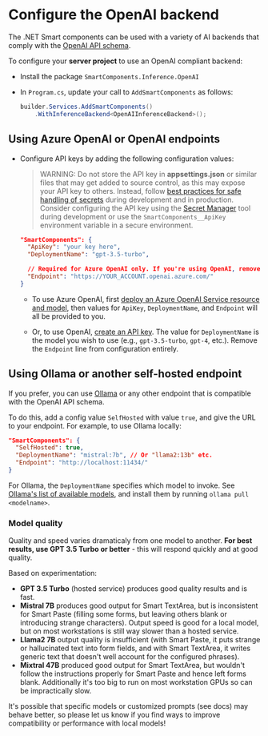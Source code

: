 # Configure the OpenAI backend

The .NET Smart components can be used with a variety of AI backends that comply with the [OpenAI API schema](https://github.com/openai/openai-openapi).

To configure your **server project** to use an OpenAI compliant backend:

* Install the package `SmartComponents.Inference.OpenAI`
* In `Program.cs`, update your call to `AddSmartComponents` as follows:

    ```cs
    builder.Services.AddSmartComponents()
        .WithInferenceBackend<OpenAIInferenceBackend>();
    ```

## Using Azure OpenAI or OpenAI endpoints

* Configure API keys by adding the following configuration values:

    > WARNING: Do not store the API key in **appsettings.json** or similar files that may get added to source control, as this may expose your API key to others. Instead, follow [best practices for safe handling of secrets](https://learn.microsoft.com/aspnet/core/security/app-secrets) during development and in production. Consider configuring the API key using the [Secret Manager](https://learn.microsoft.com/aspnet/core/security/app-secrets#secret-manager) tool during development or use the `SmartComponents__ApiKey` environment variable in a secure environment.

    ```json
    "SmartComponents": {
      "ApiKey": "your key here",
      "DeploymentName": "gpt-3.5-turbo",

      // Required for Azure OpenAI only. If you're using OpenAI, remove the following line.
      "Endpoint": "https://YOUR_ACCOUNT.openai.azure.com/"
    }
    ```

    * To use Azure OpenAI, first [deploy an Azure OpenAI Service resource and model](https://learn.microsoft.com/en-us/azure/ai-services/openai/how-to/create-resource), then values for `ApiKey`, `DeploymentName`, and `Endpoint` will all be provided to you.

    * Or, to use OpenAI, [create an API key](https://platform.openai.com/api-keys). The value for `DeploymentName` is the model you wish to use (e.g., `gpt-3.5-turbo`, `gpt-4`, etc.). Remove the `Endpoint` line from configuration entirely.

## Using Ollama or another self-hosted endpoint

If you prefer, you can use [Ollama](https://ollama.com/) or any other endpoint that is compatible with the OpenAI API schema.

To do this, add a config value `SelfHosted` with value `true`, and give the URL to your endpoint. For example, to use Ollama locally:

```json
"SmartComponents": {
  "SelfHosted": true,
  "DeploymentName": "mistral:7b", // Or "llama2:13b" etc.
  "Endpoint": "http://localhost:11434/"
}
```

For Ollama, the `DeploymentName` specifies which model to invoke. See [Ollama's list of available models](https://ollama.com/library), and install them by running `ollama pull <modelname>`.

### Model quality

Quality and speed varies dramaticaly from one model to another. **For best results, use GPT 3.5 Turbo or better** - this will respond quickly and at good quality.

Based on experimentation:

 * **GPT 3.5 Turbo** (hosted service) produces good quality results and is fast.
 * **Mistral 7B** produces good output for Smart TextArea, but is inconsistent for Smart Paste (filling some forms, but leaving others blank or introducing strange characters). Output speed is good for a local model, but on most workstations is still way slower than a hosted service.
 * **Llama2 7B** output quality is insufficient (with Smart Paste, it puts strange or hallucinated text into form fields, and with Smart TextArea, it writes generic text that doesn't well account for the configured phrases).
 * **Mixtral 47B** produced good output for Smart TextArea, but wouldn't follow the instructions properly for Smart Paste and hence left forms blank. Additionally it's too big to run on most workstation GPUs so can be impractically slow.

It's possible that specific models or customized prompts (see docs) may behave better, so please let us know if you find ways to improve compatibility or performance with local models!
